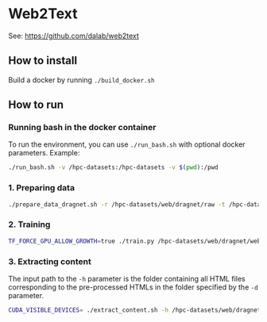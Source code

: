 # Web2Text
See: https://github.com/dalab/web2text

## How to install
Build a docker by running `./build_docker.sh`

## How to run

### Running bash in the docker container
To run the environment, you can use `./run_bash.sh` with optional docker parameters. Example:

```bash
./run_bash.sh -v /hpc-datasets:/hpc-datasets -v $(pwd):/pwd
```

### 1. Preparing data

```bash
./prepare_data_dragnet.sh -r /hpc-datasets/web/dragnet/raw -t /hpc-datasets/web/dragnet/web2text/train -e /hpc-datasets/web/dragnet/web2text/extract
```

### 2. Training

```bash
TF_FORCE_GPU_ALLOW_GROWTH=true ./train.py /hpc-datasets/web/dragnet/web2text/train/dev/block_features.npy /hpc-datasets/ben/web2text/dragnet/saved_model2/ /hpc-datasets/web/dragnet/web2text/train/test/block_features.npy 1.0
```

### 3. Extracting content
The input path to the `-h` parameter is the folder containing all HTML files corresponding to the pre-processed HTMLs in the folder specified by the `-d` parameter.


```bash
CUDA_VISIBLE_DEVICES= ./extract_content.sh -h /hpc-datasets/web/dragnet/raw/test_html -d /hpc-datasets/web/dragnet/web2text/extract -l /hpc-datasets/ben/web2text/dragnet/all/labels/ -m /hpc-datasets/ben/web2text/dragnet/saved_model -e /hpc-datasets/ben/web2text/dragnet/all/extracted
```